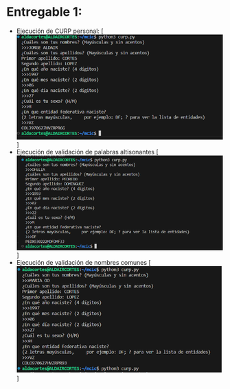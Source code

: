 # Entregable 1: 

* Ejecución de CURP personal:
[<img src="VALIDACIONPERSONAL.png">]
* Ejecución de validación de palabras altisonantes
[<img src="VALIDACIONALTISONANTES.png">]
* Ejecución de validación de nombres comunes
[<img src="VALIDACIONCOMUNES.png">]
